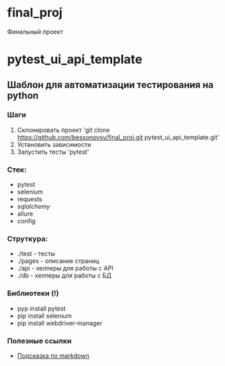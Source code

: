 # final_proj
Финальный проект
# pytest_ui_api_template

## Шаблон для автоматизации тестирования на python

### Шаги
1. Склонировать проект 'git clone https://github.com/bessonovsv/final_proj.git
   pytest_ui_api_template.git'
2. Установить зависимости
3. Запустить тесты 'pytest'

### Стек:
- pytest
- selenium
- requests
- _sqlalchemy_
- allure
- config

### Струткура:
- ./test - тесты
- ./pages - описание страниц
- ./api - хелперы для работы с API
- ./db - хелперы для работы с БД

### Библиотеки (!)
- pyp install pytest
- pip install selenium
- pip install webdriver-manager

### Полезные ссылки
- [Подсказка по markdown](https://www.markdownguide.org/basic-syntax/)